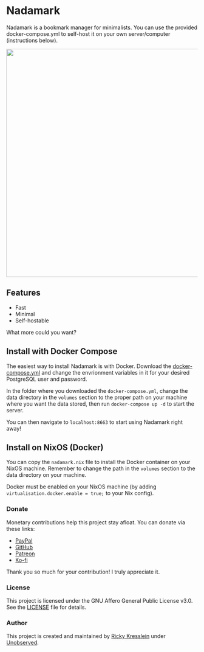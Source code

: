 # Nadamark

Nadamark is a bookmark manager for minimalists. You can use the provided docker-compose.yml to self-host it on your own server/computer (instructions below).

<p align="center">
  <img src="https://unobserved.io/assets/screenshots/nadamark/nadamark.png" width="600">
</p>

## Features

* Fast
* Minimal
* Self-hostable

What more could you want?

## Install with Docker Compose

The easiest way to install Nadamark is with Docker. Download the [docker-compose.yml](https://github.com/unobserved-io/furtherance-sync/blob/main/docker-compose.yml) and change the envrionment variables in it for your desired PostgreSQL user and password.

In the folder where you downloaded the `docker-compose.yml`, change the data directory in the `volumes` section to the proper path on your machine where you want the data stored, then run `docker-compose up -d` to start the server.

You can then navigate to `localhost:8663` to start using Nadamark right away!

## Install on NixOS (Docker)

You can copy the `nadamark.nix` file to install the Docker container on your NixOS machine. Remember to change the path in the `volumes` section to the data directory on your machine.

Docker must be enabled on your NixOS machine (by adding `virtualisation.docker.enable = true;` to your Nix config).

### Donate
Monetary contributions help this project stay afloat. You can donate via these links:
* [PayPal](https://www.paypal.com/donate/?hosted_button_id=TLYY8YZ424VRL)
* [GitHub](https://github.com/sponsors/rickykresslein)
* [Patreon](https://www.patreon.com/unobserved)
* [Ko-fi](https://ko-fi.com/unobserved)

Thank you so much for your contribution! I truly appreciate it.

### License
This project is licensed under the GNU Affero General Public License v3.0. See the [LICENSE](LICENSE) file for details.

### Author
This project is created and maintained by [Ricky Kresslein](https://kressle.in) under [Unobserved](https://unobserved.io).
